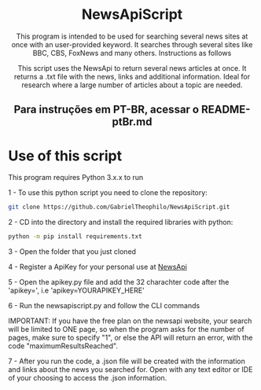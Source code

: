 
<h1 align="center"> NewsApiScript</h1>
<p align="center">This program is intended to be used for searching several news sites at once with an user-provided keyword. It searches through several sites like BBC, CBS, FoxNews and many others. Instructions as follows</p>
<p align="center">This script uses the NewsApi to return several news articles at once. It returns a .txt file with the news, links and additional information. Ideal for research where a large number of articles about a topic are needed.</p>

<h2 align="center">Para instruções em PT-BR, acessar o README-ptBr.md</h2>

# Use of this script

This program requires Python 3.x.x to run

1 - To use this python script you need to clone the repository: 
```bash
git clone https://github.com/GabrielTheophilo/NewsApiScript.git
```
2 - CD into the directory and install the required libraries with python:
```bash
python -m pip install requirements.txt
```
3 - Open the folder that you just cloned

4 - Register a ApiKey for your personal use at [NewsApi](https://newsapi.org/)

5 - Open the apikey.py file and add the 32 charachter code after the 'apikey=', i.e 'apikey=YOURAPIKEY_HERE'

6 - Run the newsapiscript.py and follow the CLI commands

IMPORTANT: If you have the free plan on the newsapi website, your search will be limited to ONE page, so when the program asks for the number of pages, make sure to specify "1", or else the API will return an error, with the code "maximumResultsReached".

7 - After you run the code, a .json file will be created with the information and links about the news you searched for. Open with any text editor or IDE of your choosing to access the .json information.




